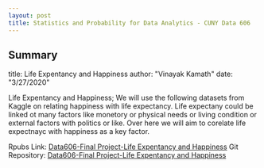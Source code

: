 ```yaml
---
layout: post
title: Statistics and Probability for Data Analytics - CUNY Data 606
---
```


## Summary

title: Life Expentancy and Happiness
author: "Vinayak Kamath"
date: "3/27/2020"

Life Expentancy and Happiness; We will use the following datasets from Kaggle on relating happiness with life expectancy. Life expectany could be linked ot many factors like monetory or physical needs or living condition or external factors with politics or like. Over here we will aim to corelate life expectnayc with happiness as a key factor.

Rpubs Link: [Data606-Final Project-Life Expentancy and Happiness](https://rpubs.com/kamathvk1982/608186)
Git Repository:  [Data606-Final Project-Life Expentancy and Happiness](https://github.com/kamathvk1982/Data606-FinalProject)
